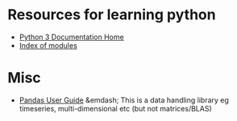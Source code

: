 # Resources for learning python

* [Python 3 Documentation Home](https://docs.python.org/3/)
* [Index of modules](https://docs.python.org/3/py-modindex.html)


# Misc

* [Pandas User Guide](https://pandas.pydata.org/docs/user_guide/index.html) &emdash; This is a data handling library eg timeseries, multi-dimensional etc (but not matrices/BLAS)


